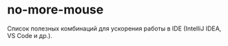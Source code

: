 # no-more-mouse
 Список полезных комбинаций для ускорения работы в IDE (IntelliJ IDEA, VS Code и др.).
